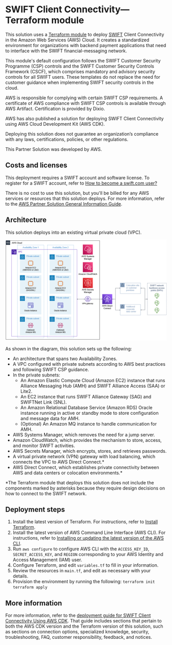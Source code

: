 # SWIFT Client Connectivity—Terraform module

This solution uses a [Terraform module](https://registry.terraform.io/modules/aws-ia/swift-digital-connectivity/aws/1.0.0) to deploy [SWIFT](https://www.swift.com/) Client Connectivity in the Amazon Web Services (AWS) Cloud. It creates a standardized environment for organizations with backend payment applications that need to interface with the SWIFT financial-messaging network.

This module's default configuration follows the SWIFT Customer Security Programme (CSP) controls and the SWIFT Customer Security Controls Framework (CSCF), which comprises mandatory and advisory security controls for all SWIFT users. These templates do not replace the need for customer guidance when implementing SWIFT security controls in the cloud.

AWS is responsible for complying with certain SWIFT CSP requirements. A certificate of AWS compliance with SWIFT CSP controls is available through AWS Artifact. Certification is provided by Dixio.

AWS has also published a solution for deploying SWIFT Client Connectivity using AWS Cloud Development Kit (AWS CDK).

Deploying this solution does not guarantee an organization’s compliance with any laws, certifications, policies, or other regulations.

This Partner Solution was developed by AWS. 

## Costs and licenses

This deployment requires a SWIFT account and software license. To register for a SWIFT account, refer to [How to become a swift.com user?](https://www.swift.com/myswift/how-to-become-a-swift_com-user_)

There is no cost to use this solution, but you'll be billed for any AWS services or resources that this solution deploys. For more information, refer to the [AWS Partner Solution General Information Guide](https://fwd.aws/rA69w?).

## Architecture

This solution deploys into an existing virtual private cloud (VPC).

![Architecture for SWIFT Client Connectivity on AWS, Terraform module](https://raw.githubusercontent.com/aws-ia/terraform-aws-swift-digital-connectivity/main/images/swift-connectivity-terraform-architecture-diagram.png)

As shown in the diagram, this solution sets up the following:

* An architecture that spans two Availability Zones.
* A VPC configured with private subnets according to AWS best practices and following SWIFT CSP guidance.
* In the private subnets:
    * An Amazon Elastic Compute Cloud (Amazon EC2) instance that runs Alliance Messaging Hub (AMH) and SWIFT Alliance Access (SAA) or Lite2.
    * An EC2 instance that runs SWIFT Alliance Gateway (SAG) and SWIFTNet Link (SNL).
    * An Amazon Relational Database Service (Amazon RDS) Oracle instance running in active or standby mode to store configuration and message data for AMH. 
    * (Optional) An Amazon MQ instance to handle communication for AMH. 
* AWS Systems Manager, which removes the need for a jump server.
* Amazon CloudWatch, which provides the mechanism to store, access, and monitor SWIFT activities.
* AWS Secrets Manager, which encrypts, stores, and retrieves passwords.
* A virtual private network (VPN) gateway with load balancing, which connects the VPC to AWS Direct Connect.*
* AWS Direct Connect, which establishes private connectivity between AWS and data centers or colocation environments.*

*The Terraform module that deploys this solution does not include the components marked by asterisks because they require design decisions on how to connect to the SWIFT network.

## Deployment steps

1.	Install the latest version of Terraform. For instructions, refer to [Install Terraform](https://learn.hashicorp.com/tutorials/terraform/install-cli).
1.	Install the latest version of AWS Command Line Interface (AWS CLI). For instructions, refer to [Installing or updating the latest version of the AWS CLI](https://docs.aws.amazon.com/cli/latest/userguide/getting-started-install.html).
1.	Run `aws configure` to configure AWS CLI with the `ACCESS_KEY_ID`, `SECRET_ACCESS_KEY`, and `REGION` corresponding to your AWS Identity and Access Management (IAM) user.
1.	Configure Terraform, and edit `variables.tf` to fill in your information.
1.	Review the resources in `main.tf`, and edit as necessary with your details.
1.	Provision the environment by running the following:
    `terraform init`
    `terraform apply`

## More information

For more information, refer to the [deployment guide for SWIFT Client Connectivity Using AWS CDK](https://fwd.aws/agK6R?). That guide includes sections that pertain to both the AWS CDK version and the Terraform version of this solution, such as sections on connection options, specialized knowledge, security, troubleshooting, FAQ, customer responsibility, feedback, and notices.